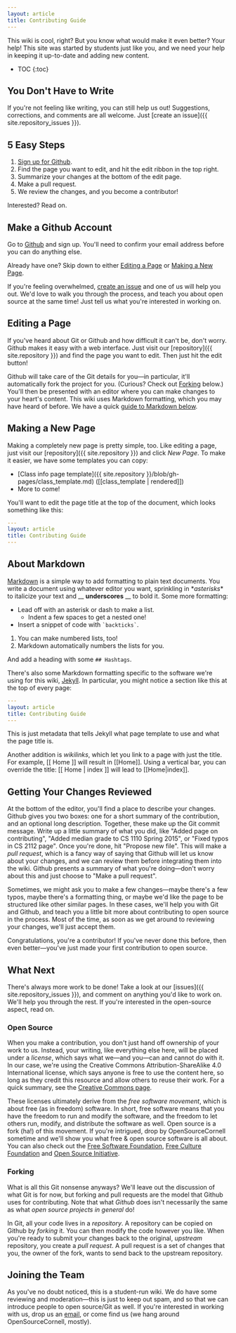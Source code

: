 ```yaml
---
layout: article
title: Contributing Guide
---
```


This wiki is cool, right? But you know what would make it even better? Your help! This site was started by students just like you, and we need your help in keeping it up-to-date and adding new content.

* TOC
{:toc}

## You Don't Have to Write

If you're not feeling like writing, you can still help us out! Suggestions, corrections, and comments are all welcome. Just [create an issue]({{ site.repository_issues }}).

## 5 Easy Steps

1. [Sign up for Github](https://github.com).
2. Find the page you want to edit, and hit the edit ribbon in the top right.
3. Summarize your changes at the bottom of the edit page.
4. Make a pull request.
5. We review the changes, and you become a contributor!

Interested? Read on.

## Make a Github Account

Go to [Github](https://github.com) and sign up. You'll need to confirm your email address before you can do anything else.

Already have one? Skip down to either [Editing a Page](#editing-a-page) or [Making a New Page](#making-a-new-page).

If you're feeling overwhelmed, [create an issue]({{site.repository_issues}}) and one of us will help you out. We'd love to walk you through the process, and teach you about open source at the same time! Just tell us what you're interested in working on.

## Editing a Page

If you've heard about Git or Github and how difficult it can't be, don't worry. Github makes it easy with a web interface. Just visit our [repository]({{ site.repository }}) and find the page you want to edit. Then just hit the edit button!

<!-- TODO: add screenshot of the button. How do I/can I do this from the web interface? -->
<!-- TODO: is there some way to avoid hardcoding the repository link? Maybe use a site variable -->

Github will take care of the Git details for you—in particular, it'll automatically fork the project for you. (Curious? Check out [Forking](#forking) below.) You'll then be presented with an editor where you can make changes to your heart's content. This wiki uses Markdown formatting, which you may have heard of before. We have a quick [guide to Markdown below](#about-markdown).

## Making a New Page

Making a completely new page is pretty simple, too. Like editing a page, just visit our [repository]({{ site.repository }}) and click *New Page*. To make it easier, we have some templates you can copy:

- [Class info page template]({{ site.repository }}/blob/gh-pages/class_template.md) ([[class_template | rendered]])
- More to come!

You'll want to edit the page title at the top of the document, which looks something like this:

```yaml
---
layout: article
title: Contributing Guide
---
```

## About Markdown

[Markdown](https://daringfireball.net/projects/markdown/) is a simple way to add formatting to plain text documents. You write a document using whatever editor you want, sprinkling in \**asterisks*\* to italicize your text and __ __underscores__ __ to bold it. Some more formatting:

* Lead off with an asterisk or dash to make a list.
    * Indent a few spaces to get a nested one!
* Insert a snippet of code with `` `backticks` ``.

1. You can make numbered lists, too!
1. Markdown automatically numbers the lists for you.

And add a heading with some `## Hashtags`.

There's also some Markdown formatting specific to the software we're using for this wiki, [Jekyll](https://jekyllrb.com/). In particular, you might notice a section like this at the top of every page:

```yaml
---
layout: article
title: Contributing Guide
---
```

This is just metadata that tells Jekyll what page template to use and what the page title is.

Another addition is *wikilinks*, which let you link to a page with just the title. For example, \[\[ Home \]\] will result in [[Home]]. Using a vertical bar, you can override the title: \[\[ Home \| index \]\] will lead to [[Home|index]].

## Getting Your Changes Reviewed

At the bottom of the editor, you'll find a place to describe your changes. Github gives you two boxes: one for a short summary of the contribution, and an optional long description. Together, these make up the Git commit message. Write up a little summary of what you did, like "Added page on contributing", "Added median grade to CS 1110 Spring 2015", or "Fixed typos in CS 2112 page". Once you're done, hit "Propose new file". This will make a *pull request*, which is a fancy way of saying that Github will let us know about your changes, and we can review them before integrating them into the wiki. Github presents a summary of what you're doing—don't worry about this and just choose to "Make a pull request".

Sometimes, we might ask you to make a few changes—maybe there's a few typos, maybe there's a formatting thing, or maybe we'd like the page to be structured like other similar pages. In these cases, we'll help you with Git and Github, and teach you a little bit more about contributing to open source in the process. Most of the time, as soon as we get around to reviewing your changes, we'll just accept them.

Congratulations, you're a contributor! If you've never done this before, then even better—you've just made your first contribution to open source.

## What Next

There's always more work to be done! Take a look at our [issues]({{ site.repository_issues }}), and comment on anything you'd like to work on. We'll help you through the rest. If you're interested in the open-source aspect, read on.

### Open Source

When you make a contribution, you don't just hand off ownership of your work to us. Instead, your writing, like everything else here, will be placed under a *license*, which says what we—and you—can and cannot do with it. In our case, we're using the Creative Commons Attribution-ShareAlike 4.0 International license, which says anyone is free to use the content here, so long as they credit this resource and allow others to reuse their work. For a quick summary, see the [Creative Commons page](https://creativecommons.org/licenses/by-sa/4.0/).

These licenses ultimately derive from the *free software movement*, which is about free (as in freedom) software. In short, free software means that you have the freedom to run and modify the software, and the freedom to let others run, modify, and distribute the software as well. Open source is a fork (ha!) of this movement. If you're intrigued, drop by OpenSourceCornell sometime and we'll show you what free & open source software is all about. You can also check out the [Free Software Foundation](http://www.fsf.org/), [Free Culture Foundation](http://freeculture.org/) and [Open Source Initiative](https://opensource.org/).

### Forking

What is all this Git nonsense anyways? We'll leave out the discussion of what Git is for now, but forking and pull requests are the model that Github uses for contributing. Note that what *Github* does isn't necessarily the same as what *open source projects in general* do!

In Git, all your code lives in a *repository*. A repository can be copied on Github by *forking* it. You can then modify the code however you like. When you're ready to submit your changes back to the original, *upstream* repository, you create a *pull request*. A pull request is a set of changes that you, the owner of the fork, wants to send back to the upstream repository.

## Joining the Team

As you've no doubt noticed, this is a student-run wiki. We do have some reviewing and moderation—this is just to keep out spam, and so that we can introduce people to open source/Git as well. If you're interested in working with us, drop us an [email](dml339@cornell.edu), or come find us (we hang around OpenSourceCornell, mostly).
